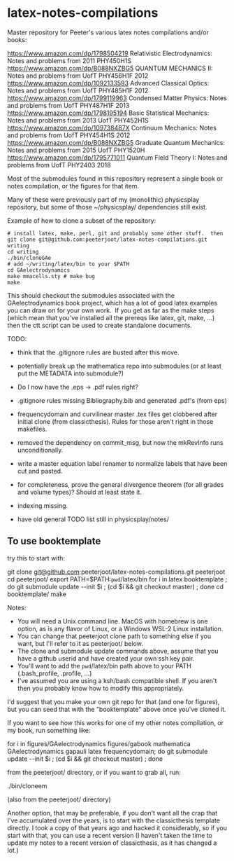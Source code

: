 # latex-notes-compilations
Master repository for Peeter's various latex notes compilations and/or books:

https://www.amazon.com/dp/1798504219 Relativistic Electrodynamics: Notes and problems from 2011 PHY450H1S
https://www.amazon.com/dp/B088NXZBG5 QUANTUM MECHANICS II: Notes and problems from UofT PHY456H1F 2012
https://www.amazon.com/dp/1092133593 Advanced Classical Optics: Notes and problems from UofT PHY485H1F 2012
https://www.amazon.com/dp/1799119963 Condensed Matter Physics: Notes and problems from UofT PHY487H1F 2013
https://www.amazon.com/dp/1798195194 Basic Statistical Mechanics: Notes and problems from 2013 UofT PHY452H1S
https://www.amazon.com/dp/109738487X Continuum Mechanics: Notes and problems from UofT PHY454H1S 2012
https://www.amazon.com/dp/B088NXZBG5 Graduate Quantum Mechanics: Notes and problems from 2015 UofT PHY1520H
https://www.amazon.com/dp/1795771011 Quantum Field Theory I: Notes and problems from UofT PHY2403 2018

Most of the submodules found in this repository represent a single book or notes compilation, or the figures for that item.

Many of these were previously part of my (monolithic) physicsplay repository, but some of those ~/physicsplay/ dependencies
still exist.

Example of how to clone a subset of the repository:

    # install latex, make, perl, git and probably some other stuff.  then
    git clone git@github.com:peeterjoot/latex-notes-compilations.git writing
    cd writing
    ./bin/cloneGAe
    # add ~/writing/latex/bin to your $PATH
    cd GAelectrodynamics
    make mmacells.sty # make bug
    make

This should checkout the submodules associated with the GAelectrodynamics book project, which has a lot of good latex examples you can draw on for your own work. 
If you get as far as the make steps (which mean that you've installed all the prereqs like latex, git, make, ...) then the ctt script can be used to
create standalone documents.

TODO:

- think that the .gitignore rules are busted after this move.

- potentially break up the mathematica repo into submodules (or at least put the METADATA into submodule?)

- Do I now have the .eps -> .pdf rules right?

- .gitignore rules missing Bibliography.bib and generated .pdf's (from eps)

- frequencydomain and curvilinear master .tex files get clobbered after initial clone (from classicthesis).  Rules for those aren't right in those makefiles.

- removed the dependency on commit_msg, but now the mkRevInfo runs unconditionally.

- write a master equation label renamer to normalize labels that have been cut and pasted.

- for completeness, prove the general divergence theorem (for all grades and volume types)?  Should at least state it.

- indexing missing.

- have old general TODO list still in physicsplay/notes/

## To use booktemplate

try this to start with:

   git clone git@github.com:peeterjoot/latex-notes-compilations.git peeterjoot
   cd peeterjoot/
   export PATH=$PATH:`pwd`/latex/bin
   for i in latex booktemplate ; do git submodule update --init $i ; (cd $i && git checkout master) ; done
   cd booktemplate/
   make

Notes:
* You will need a Unix command line.  MacOS with homebrew is one option, as is any flavor of Linux, or a Windows WSL-2 Linux installation.
* You can change that peeterjoot clone path to something else if you want, but I'll refer to it as peeterjoot/ below.
* The clone and submodule update commands above, assume that you have a github userid and have created your own ssh key pair.
* You'll want to add the `pwd`/latex/bin path above to your PATH (.bash_profile, .profile, ...)
* I've assumed you are using a ksh/bash compatible shell.  If you aren't then you probably know how to modify this appropriately.

I'd suggest that you make your own git repo for that (and one for figures), but you can seed that with the "booktemplate" above once you've cloned it.

If you want to see how this works for one of my other notes compilation, or my book, run something like:

   for i in figures/GAelectrodynamics figures/gabook mathematica GAelectrodynamics gapauli latex frequencydomain; do git submodule update --init $i ; (cd $i && git checkout master) ; done

from the peeterjoot/ directory, or if you want to grab all, run:

   ./bin/cloneem

(also from the peeterjoot/ directory)

Another option, that may be preferable, if you don't want all the crap that I've accumulated over the years, is to start with the classicthesis template directly.  I took a copy of that years ago and hacked it considerably, so if you start with that, you can use a recent version (I haven't taken the time to update my notes to a recent version of classicthesis, as it has changed a lot.)
